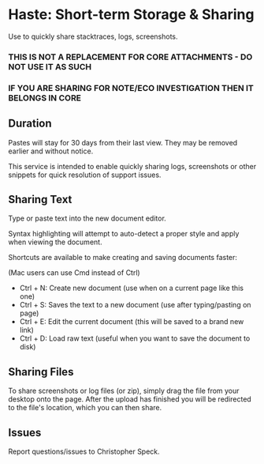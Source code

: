 # Haste: Short-term Storage & Sharing

Use to quickly share stacktraces, logs, screenshots.

### THIS IS NOT A REPLACEMENT FOR CORE ATTACHMENTS - DO NOT USE IT AS SUCH
### IF YOU ARE SHARING FOR NOTE/ECO INVESTIGATION THEN IT BELONGS IN CORE



## Duration

Pastes will stay for 30 days from their last view. They may be removed earlier
and without notice.

This service is intended to enable quickly sharing logs, screenshots or other 
snippets for quick resolution of support issues.

## Sharing Text

Type or paste text into the new document editor.

Syntax highlighting will attempt to auto-detect a proper style and apply when 
viewing the document.

Shortcuts are available to make creating and saving documents faster:

(Mac users can use Cmd instead of Ctrl)

* Ctrl + N: Create new document (use when on a current page like this one)
* Ctrl + S: Saves the text to a new document (use after typing/pasting on page)
* Ctrl + E: Edit the current document (this will be saved to a brand new link)
* Ctrl + D: Load raw text (useful when you want to save the document to disk)

## Sharing Files

To share screenshots or log files (or zip), simply drag the file from your 
desktop onto the page. After the upload has finished you will be redirected 
to the file's location, which you can then share.

## Issues

Report questions/issues to Christopher Speck.
